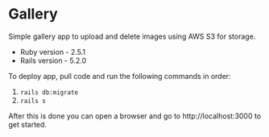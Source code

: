 # Gallery

Simple gallery app to upload and delete images using AWS S3 for storage.

* Ruby version - 2.5.1
* Rails version - 5.2.0

To deploy app, pull code and run the following commands in order:
1. `rails db:migrate`
2. `rails s`

After this is done you can open a browser and go to http://localhost:3000 to get started.
